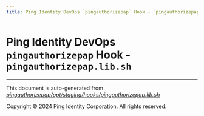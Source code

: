 ```yaml
---
title: Ping Identity DevOps `pingauthorizepap` Hook - `pingauthorizepap.lib.sh`
---
```


# Ping Identity DevOps `pingauthorizepap` Hook - `pingauthorizepap.lib.sh`

---
This document is auto-generated from _[pingauthorizepap/opt/staging/hooks/pingauthorizepap.lib.sh](https://github.com/pingidentity/pingidentity-docker-builds/blob/master/pingauthorizepap/opt/staging/hooks/pingauthorizepap.lib.sh)_

Copyright © 2024 Ping Identity Corporation. All rights reserved.
